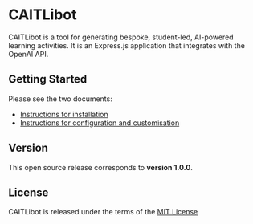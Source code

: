 # CAITLibot

CAITLibot is a tool for generating bespoke, student-led, AI-powered learning activities. It is an Express.js application that integrates with the OpenAI API.

## Getting Started

Please see the two documents:
- [Instructions for installation](Instructions%20for%20CAITLibot%20installation.pdf)
- [Instructions for configuration and customisation](Instructions%20for%20CAITLibot%20configuration%20and%20customisation.pdf)

## Version

This open source release corresponds to **version 1.0.0**.

## License

CAITLibot is released under the terms of the [MIT License](LICENSE)
